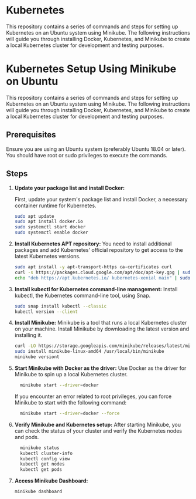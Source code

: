 # Kubernetes
This repository contains a series of commands and steps for setting up Kubernetes on an Ubuntu system using Minikube. The following instructions will guide you through installing Docker, Kubernetes, and Minikube to create a local Kubernetes cluster for development and testing purposes.

# Kubernetes Setup Using Minikube on Ubuntu

This repository contains a series of commands and steps for setting up Kubernetes on an Ubuntu system using Minikube. The following instructions will guide you through installing Docker, Kubernetes, and Minikube to create a local Kubernetes cluster for development and testing purposes.

## Prerequisites

Ensure you are using an Ubuntu system (preferably Ubuntu 18.04 or later). You should have root or sudo privileges to execute the commands.

## Steps

1. **Update your package list and install Docker:**

   First, update your system's package list and install Docker, a necessary container runtime for Kubernetes.

   ```bash
   sudo apt update
   sudo apt install docker.io
   sudo systemctl start docker
   sudo systemctl enable docker
   
2. **Install Kubernetes APT repository:**
   You need to install additional packages and add Kubernetes' official repository to get access to the latest Kubernetes versions.

   ```bash
   sudo apt install -y apt-transport-https ca-certificates curl
   curl -s https://packages.cloud.google.com/apt/doc/apt-key.gpg | sudo apt-key add -
   echo "deb https://apt.kubernetes.io/ kubernetes-xenial main" | sudo tee /etc/apt/sources.list.d/kubernetes.list

3.  **Install kubectl for Kubernetes command-line management:**
      Install kubectl, the Kubernetes command-line tool, using Snap.
   
      ```bash
      sudo snap install kubectl --classic
      kubectl version --client

4.  **Install Minikube:**
   Minikube is a tool that runs a local Kubernetes cluster on your machine. Install Minikube by downloading the latest version and installing it.
   
      ```bash
      curl -LO https://storage.googleapis.com/minikube/releases/latest/minikube-linux-amd64
      sudo install minikube-linux-amd64 /usr/local/bin/minikube
      minikube versiont
      
5.  **Start Minikube with Docker as the driver:**
    Use Docker as the driver for Minikube to spin up a local Kubernetes cluster.
    ```bash
      minikube start --driver=docker
    ```

    If you encounter an error related to root privileges, you can force Minikube to start with the following command:
    ```bash
      minikube start --driver=docker --force
    
6.  **Verify Minikube and Kubernetes setup:**
    After starting Minikube, you can check the status of your cluster and verify the Kubernetes nodes and pods.
    ```bash
      minikube status
      kubectl cluster-info
      kubectl config view
      kubectl get nodes
      kubectl get pods

7.  **Access Minikube Dashboard:**
      ```bash
      minikube dashboard  
   

